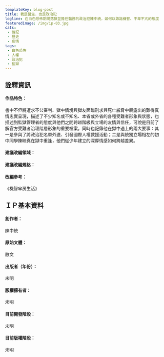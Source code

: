 ```yaml
---
templateKey: blog-post
title: 我是醫生，也是政治犯
logline: 在白色恐怖期間落獄並擔任醫務的政治犯陳中統，如何以詼諧機智、不卑不亢的態度醫治獄友心靈和身體上的創傷，並伺機與管理者鬥智、協助政治犯發聲求援。
featuredimage: /img/ip-03.jpg
cats:
 - 傳記
 - 歷史
 - 劇情
tags:
 - 白色恐怖
 - 人權
 - 政治犯
 - 監獄
---
```


## 詮釋資訊

#### 作品特色：
書中不但將遭求不公審判、獄中情境與獄友面臨刑求與死亡威脅中展露出的難得真情忠實呈現，描述了不少知名或不知名、本省或外省的各種受難者形象與狀態，也描述到監獄管理者的態度與他們之間跨越階級與立場的友情與信任，可說是目前了解官方受難者治理階層形象的重要檔案。同時也記錄他在獄中遇上的兩大要事：其一是參與了將政治犯名單外送、引發國際人權救援活動；二是與統獨立場相左的初中同學陳映真在獄中重逢，他們從少年建立的深厚情感如何跨越差異。
#### 建議改編領域：
#### 建議改編規格：
#### 改編參考：
《機智牢房生活》

## ＩＰ基本資料

#### 創作者：
陳中統
#### 原始文體：
散文
#### 出版者（年份）：
未明
#### 版權擁有者：
未明
#### 目前開發階段：
未明
#### 目前版權階段：
未明